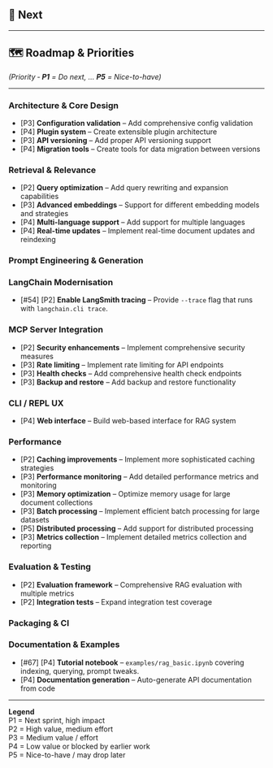 ## 🚀 Next


---

## 🗺️ Roadmap & Priorities
*(Priority ‑ **P1** = Do next, … **P5** = Nice-to-have)*

---

### Architecture & Core Design

- [P3] **Configuration validation** – Add comprehensive config validation
- [P4] **Plugin system** – Create extensible plugin architecture
- [P3] **API versioning** – Add proper API versioning support
- [P4] **Migration tools** – Create tools for data migration between versions

### Retrieval & Relevance

- [P2] **Query optimization** – Add query rewriting and expansion capabilities
- [P3] **Advanced embeddings** – Support for different embedding models and strategies
- [P4] **Multi-language support** – Add support for multiple languages
- [P4] **Real-time updates** – Implement real-time document updates and reindexing

### Prompt Engineering & Generation

### LangChain Modernisation
- [#54] [P2] **Enable LangSmith tracing** – Provide `--trace` flag that runs with `langchain.cli trace`.


### MCP Server Integration

- [P2] **Security enhancements** – Implement comprehensive security measures
- [P3] **Rate limiting** – Implement rate limiting for API endpoints
- [P3] **Health checks** – Add comprehensive health check endpoints
- [P3] **Backup and restore** – Add backup and restore functionality


### CLI / REPL UX

- [P4] **Web interface** – Build web-based interface for RAG system

### Performance

- [P2] **Caching improvements** – Implement more sophisticated caching strategies
- [P3] **Performance monitoring** – Add detailed performance metrics and monitoring
- [P3] **Memory optimization** – Optimize memory usage for large document collections
- [P3] **Batch processing** – Implement efficient batch processing for large datasets
- [P5] **Distributed processing** – Add support for distributed processing
- [P3] **Metrics collection** – Implement detailed metrics collection and reporting

### Evaluation & Testing

- [P2] **Evaluation framework** – Comprehensive RAG evaluation with multiple metrics
- [P2] **Integration tests** – Expand integration test coverage


### Packaging & CI


### Documentation & Examples
- [#67] [P4] **Tutorial notebook** – `examples/rag_basic.ipynb` covering indexing, querying, prompt tweaks.
- [P4] **Documentation generation** – Auto-generate API documentation from code

---

**Legend**  
P1 = Next sprint, high impact  
P2 = High value, medium effort  
P3 = Medium value / effort  
P4 = Low value or blocked by earlier work  
P5 = Nice-to-have / may drop later

